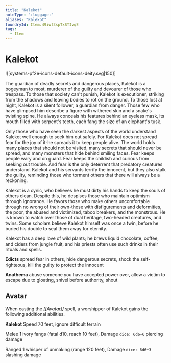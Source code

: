 ```yaml
---
title: "Kalekot"
noteType: ":luggage:"
aliases: "Kalekot"
foundryId: Item.49iwf3spTxSTIvqE
tags:
  - Item
---
```


# Kalekot
![[systems-pf2e-icons-default-icons-deity.svg|150]]

The guardian of deadly secrets and dangerous places, Kalekot is a bogeyman to most, murderer of the guilty and devourer of those who trespass. To those that society can't punish, Kalekot is executioner, striking from the shadows and leaving bodies to rot on the ground. To those lost at night, Kalekot is a silent follower, a guardian from danger. Those few who have glimpsed him describe a figure with withered skin and a snake's twisting spine. He always conceals his features behind an eyeless mask, its mouth filled with serpent's teeth, each fang the size of an elephant's tusk.

Only those who have seen the darkest aspects of the world understand Kalekot well enough to seek him out safely. For Kalekot does not spread fear for the joy of it-he spreads it to keep people alive. The world holds many places that should not be visited, many secrets that should never be spread, and many monsters that hide behind smiling faces. Fear keeps people wary and on guard. Fear keeps the childish and curious from seeking out trouble. And fear is the only deterrent that predatory creatures understand. Kalekot and his servants terrify the innocent, but they also stalk the guilty, reminding those who torment others that there will always be a reckoning.

Kalekot is a cynic, who believes he must dirty his hands to keep the souls of others clean. Despite this, he despises those who maintain optimism through ignorance. He favors those who make others uncomfortable through no wrong of their own-those with disfigurements and deformities, the poor, the abused and victimized, taboo breakers, and the monstrous. He is known to watch over those of dual heritage, two-headed creatures, and twins. Some scholars believe Kalekot himself was once a twin, before he buried his double to seal them away for eternity.

Kalekot has a deep love of wild plants; he brews liquid chocolate, coffee, and ciders from jungle fruit, and his priests often use such drinks in their rituals and spells.

**Edicts** spread fear in others, hide dangerous secrets, shock the self-righteous, kill the guilty to protect the innocent

**Anathema** abuse someone you have accepted power over, allow a victim to escape due to gloating, snivel before authority, shout

## Avatar

When casting the _[[Avatar]]_ spell, a worshipper of Kalekot gains the following additional abilities.

**Kalekot** Speed 70 feet, ignore difficult terrain

Melee 1 ivory fangs (fatal d10, reach 10 feet), Damage `dice: 6d6+6` piercing damage

Ranged 1 whisper of unmaking (range 120 feet), Damage `dice: 6d6+3` slashing damage
